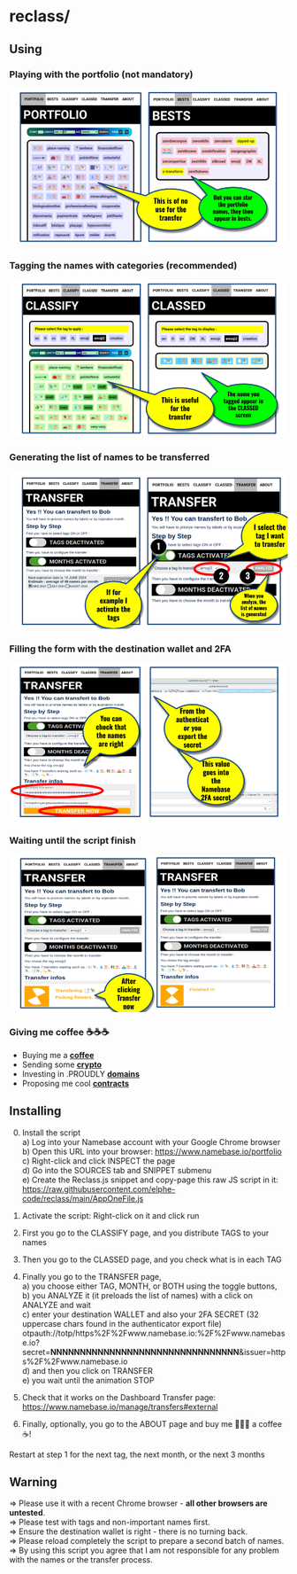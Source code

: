 # reclass/

## Using

### Playing with the portfolio (not mandatory)
![Pages Portfolio & Page Bests](/doc/screenshot/page-portfolio-bests.png "Pages Portfolio & Page Bests")
### Tagging the names with categories (recommended)
![Pages Classify & Page Classed](/doc/screenshot/page-classify-classed.png "Pages Classify & Page Classed")
### Generating the list of names to be transferred
![Pages Transfer Analyze](/doc/screenshot/page-transfer-analyze.png "Pages Transfer Analyze")
### Filling the form with the destination wallet and 2FA
![Pages Transfer Infos](/doc/screenshot/page-transfer-infos.png "Pages Transfer Infos")
### Waiting until the script finish
![Pages Transfer Wait](/doc/screenshot/page-transfer-wait.png "Pages Transfer Wait")
### Giving me coffee ☕☕☕
-   Buying me a [**coffee**](https://www.buymeacoffee.com/elphe)   
-   Sending some [**crypto**](https://e.hnsfans.com/address/hs1qlp8vmgj8vg8qa3ej5zhk82vjzxsr4xuwjqaqly)   
-   Investing in .PROUDLY [**domains**](https://porkbun.com/tld/proudly)   
-   Proposing me cool [**contracts**](https://discord.gg/K3GyWuUeyp)   

## Installing

0) Install the script    
   a) Log into your Namebase account with your Google Chrome browser   
   b) Open this URL into your browser: https://www.namebase.io/portfolio  
   c) Right-click and click INSPECT the page  
   d) Go into the SOURCES tab and SNIPPET submenu   
   e) Create the Reclass.js snippet and copy-page this raw JS script in it:    
      https://raw.githubusercontent.com/elphe-code/reclass/main/AppOneFile.js   

1) Activate the script: Right-click on it and click run   
2) First you go to the CLASSIFY page, and you distribute TAGS to your names 
3) Then you go to the CLASSED page, and you check what is in each TAG 
4) Finally you go to the TRANSFER page,  
  a) you choose either TAG, MONTH, or BOTH using the toggle buttons,  
  b) you ANALYZE it (it preloads the list of names) with a click on ANALYZE and wait  
  c) enter your destination WALLET and also your 2FA SECRET (32 uppercase chars found in the authenticator export file)
     otpauth://totp/https%2F%2Fwww.namebase.io:%2F%2Fwww.namebase.io?secret=**NNNNNNNNNNNNNNNNNNNNNNNNNNNNNNNN**&issuer=https%2F%2Fwww.namebase.io  
  d) and then you click on TRANSFER  
  e) you wait until the animation STOP
5) Check that it works on the Dashboard Transfer page: https://www.namebase.io/manage/transfers#external   
6) Finally, optionally, you go to the ABOUT page and buy me 👩🏼‍💻 a coffee ☕!

Restart at step 1 for the next tag, the next month, or the next 3 months   


## Warning

=> Please use it with a recent Chrome browser - **all other browsers are untested**.  
=> Please test with tags and non-important names first.  
=> Ensure the destination wallet is right - there is no turning back.  
=> Please reload completely the script to prepare a second batch of names.  
=> By using this script you agree that I am not responsible for any problem with the names or the transfer process.  



